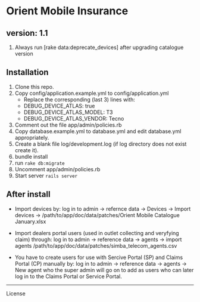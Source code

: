 Orient Mobile Insurance
========================

version: 1.1
------------
1. Always run [rake data:deprecate_devices] after upgrading catalogue version

Installation
------------

1. Clone this repo.
2. Copy config/application.example.yml to config/application.yml
    * Replace the corresponding (last 3) lines with:
    * DEBUG_DEVICE_ATLAS: true
    * DEBUG_DEVICE_ATLAS_MODEL: T3
    * DEBUG_DEVICE_ATLAS_VENDOR: Tecno
3. Comment out the file app/admin/policies.rb
4. Copy database.example.yml to database.yml and edit database.yml appropriately.
5. Create a blank file log/development.log (if log directory does not exist create it).
6. bundle install
7. run ```rake db:migrate```
8. Uncomment app/admin/policies.rb
9. Start server ```rails server```

After install
--------------
- Import devices by: log in to admin -> refernce data -> Devices -> Import devices -> /path/to/app/doc/data/patches/Orient Mobile Catalogue January.xlsx

- Import dealers portal users (used in outlet collecting and veryfying claim) through: log in to admin -> reference data -> agents -> import agents /path/to/app/doc/data/patches/simba_telecom_agents.csv

- You have to create users for use with Sercive Portal (SP) and Claims Portal (CP) manually by: log in to admin -> reference data -> agents -> New agent who the super admin will go on to add as users who can later log in to the Claims Portal or Service Portal.
________________________

License
